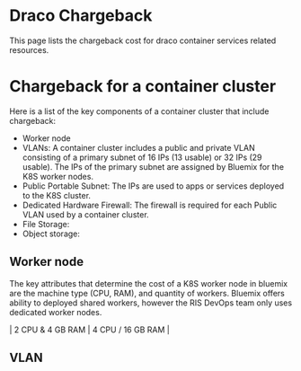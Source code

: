 # Draco Chargeback
This page lists the chargeback cost for draco container services related resources.

# Chargeback for a container cluster
Here is a list of the key components of a container cluster that include chargeback:
* Worker node
* VLANs:  A container cluster includes a public and private VLAN consisting of a primary subnet of 16 IPs (13 usable) or 32 IPs (29 usable).  The IPs of the primary subnet are assigned by Bluemix for the K8S worker nodes.
* Public Portable Subnet: The IPs are used to apps or services deployed to the K8S cluster.
* Dedicated Hardware Firewall:  The firewall is required for each Public VLAN used by a container cluster.
* File Storage:
* Object storage: 

## Worker node
The key attributes that determine the cost of a K8S worker node in bluemix are the machine type (CPU, RAM), and quantity of workers.  Bluemix offers ability to deployed shared workers, however the RIS DevOps team only uses dedicated worker nodes.

| 2 CPU & 4 GB RAM | 4 CPU / 16 GB RAM |



## VLAN








